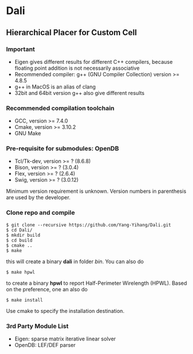 # Dali
## Hierarchical Placer for Custom Cell

### Important
  * Eigen gives different results for different C++ compilers, because floating point addition is not necessarily associative
  * Recommended compiler: g++ (GNU Compiler Collection) version >= 4.8.5 
  * g++ in MacOS is an alias of clang
  * 32bit and 64bit version g++ also give different results

### Recommended compilation toolchain
  * GCC, version >= 7.4.0
  * Cmake, version >= 3.10.2
  * GNU Make

### Pre-requisite for submodules: OpenDB
  * Tcl/Tk-dev, version >= ? (8.6.8)
  * Bison, version >= ? (3.0.4)
  * Flex, version >= ? (2.6.4)
  * Swig, version >= ? (3.0.12)

Minimum version requirement is unknown. Version numbers in parenthesis are used by the developer.
  
### Clone repo and compile
    $ git clone --recursive https://github.com/Yang-Yihang/Dali.git
    $ cd Dali/
    $ mkdir build
    $ cd build
    $ cmake ..
    $ make
this will create a binary __dali__ in folder _bin_. You can also do
    
    $ make hpwl
to create a binary __hpwl__ to report Half-Perimeter Wirelength (HPWL). Based on the preference, one an also do
    
    $ make install
Use cmake to specify the installation destination.

### 3rd Party Module List
  * Eigen: sparse matrix iterative linear solver
  * OpenDB: LEF/DEF parser